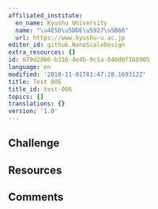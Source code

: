```yaml
---
affiliated_institute:
  en_name: Kyushu University
  name: "\u4E5D\u5DDE\u5927\u5B66"
  url: https://www.kyushu-u.ac.jp
editor_id: github.NanoScaleDesign
extra_resources: {}
id: 679d28b6-b316-4e4b-9c1a-840d0f1b8905
language: en
modified: '2018-11-01T01:47:28.169312Z'
title: Test 006
title_id: test-006
topics: []
translations: {}
version: '1.0'
---
```


## Challenge



## Resources



## Comments




